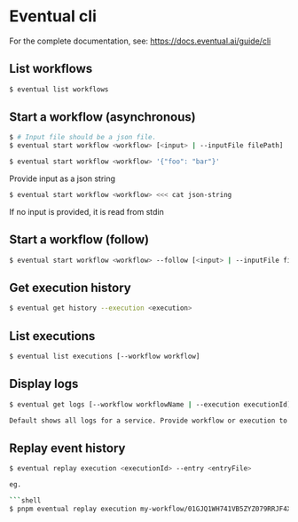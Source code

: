 # Eventual cli

For the complete documentation, see: https://docs.eventual.ai/guide/cli

## List workflows

```sh
$ eventual list workflows
```

## Start a workflow (asynchronous)

```sh
$ # Input file should be a json file.
$ eventual start workflow <workflow> [<input> | --inputFile filePath]
```

```sh
$ eventual start workflow <workflow> '{"foo": "bar"}'
```

Provide input as a json string

```sh
$ eventual start workflow <workflow> <<< cat json-string
```

If no input is provided, it is read from stdin

## Start a workflow (follow)

```sh
$ eventual start workflow <workflow> --follow [<input> | --inputFile filePath]
```

## Get execution history

```sh
$ eventual get history --execution <execution>
```

## List executions

```sh
$ eventual list executions [--workflow workflow]

```

## Display logs

```sh
$ eventual get logs [--workflow workflowName | --execution executionId] [--follow] [--since timestamp]

Default shows all logs for a service. Provide workflow or execution to filter respectively.
```

## Replay event history

````sh
$ eventual replay execution <executionId> --entry <entryFile>

eg.

```shell
$ pnpm eventual replay execution my-workflow/01GJQ1WH741VB5ZYZ079RRJF4X --entry ../test-app-runtime/src/my-workflow.ts
````
